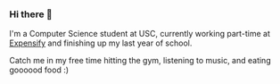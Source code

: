 ### Hi there 👋

I'm a Computer Science student at USC, currently working part-time at [Expensify](https://github.com/Expensify) and finishing up my last year of school. 

Catch me in my free time hitting the gym, listening to music, and eating goooood food :)
